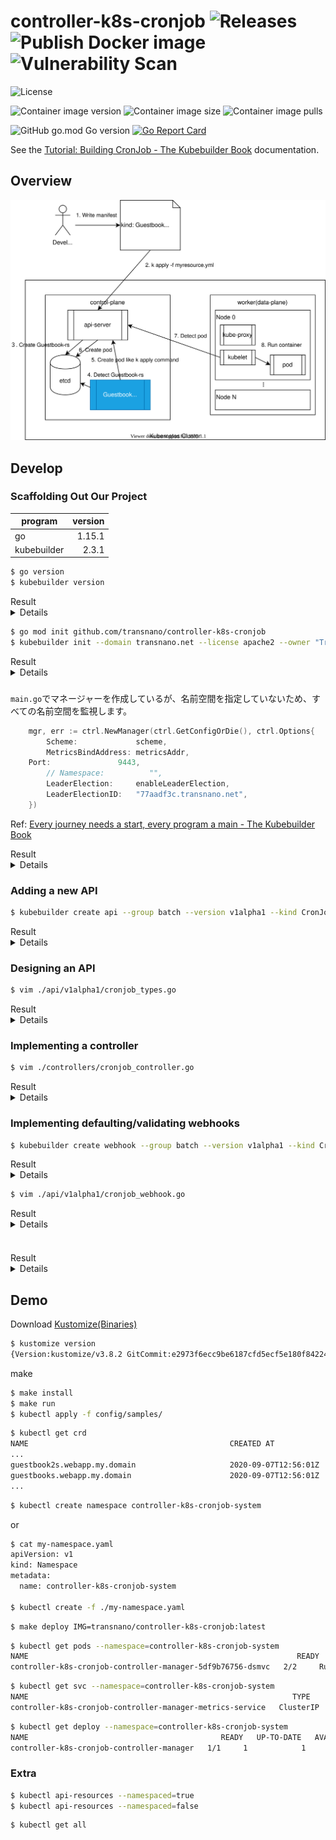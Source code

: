# controller-k8s-cronjob ![Releases](https://github.com/transnano/controller-k8s-cronjob/workflows/Releases/badge.svg) ![Publish Docker image](https://github.com/transnano/controller-k8s-cronjob/workflows/Publish%20Docker%20image/badge.svg) ![Vulnerability Scan](https://github.com/transnano/controller-k8s-cronjob/workflows/Vulnerability%20Scan/badge.svg)

![License](https://img.shields.io/github/license/transnano/controller-k8s-cronjob?style=flat)

![Container image version](https://img.shields.io/docker/v/transnano/controller-k8s-cronjob/latest?style=flat)
![Container image size](https://img.shields.io/docker/image-size/transnano/controller-k8s-cronjob/latest?style=flat)
![Container image pulls](https://img.shields.io/docker/pulls/transnano/controller-k8s-cronjob?style=flat)

![GitHub go.mod Go version](https://img.shields.io/github/go-mod/go-version/transnano/controller-k8s-cronjob)
[![Go Report Card](https://goreportcard.com/badge/github.com/transnano/controller-k8s-cronjob)](https://goreportcard.com/report/github.com/transnano/controller-k8s-cronjob)

See the [Tutorial: Building CronJob - The Kubebuilder Book](https://book.kubebuilder.io/cronjob-tutorial/cronjob-tutorial.html) documentation.

## Overview

<img src="./overview.drawio.svg">

## Develop

### Scaffolding Out Our Project

program     | version
----------- | ------:
go          |  1.15.1
kubebuilder |   2.3.1

```sh
$ go version
$ kubebuilder version
```

<summary>Result</summary>
<details>

```sh
$ go version
go version go1.15.1 linux/amd64
$ kubebuilder version
Version: version.Version{KubeBuilderVersion:"2.3.1", KubernetesVendor:"1.16.4", GitCommit:"8b53abeb4280186e494b726edf8f54ca7aa64a49", BuildDate:"2020-03-26T16:42:00Z", GoOs:"unknown", GoArch:"unknown"}
```
</details>

```sh
$ go mod init github.com/transnano/controller-k8s-cronjob
$ kubebuilder init --domain transnano.net --license apache2 --owner "Transnano"
```

<summary>Result</summary>
<details>

```sh
$ go mod init github.com/transnano/controller-k8s-cronjob
go: creating new go.mod: module github.com/transnano/controller-k8s-cronjob
$ kubebuilder init --domain transnano.net --license apache2 --owner "Transnano"Writing scaffold for you to edit...
Get controller runtime:
$ go get sigs.k8s.io/controller-runtime@v0.5.0
go: downloading sigs.k8s.io/controller-runtime v0.5.0
go: downloading k8s.io/apimachinery v0.17.2
go: downloading k8s.io/client-go v0.17.2
go: downloading golang.org/x/time v0.0.0-20190308202827-9d24e82272b4
go: downloading github.com/gogo/protobuf v1.2.2-0.20190723190241-65acae22fc9d
go: downloading github.com/evanphx/json-patch v4.5.0+incompatible
go: downloading github.com/pkg/errors v0.8.1
go: downloading github.com/google/gofuzz v1.0.0
go: downloading github.com/json-iterator/go v1.1.8
go: downloading github.com/prometheus/client_golang v1.0.0
go: downloading gopkg.in/inf.v0 v0.9.1
go: downloading github.com/modern-go/reflect2 v1.0.1
go: downloading github.com/prometheus/common v0.4.1
go: downloading sigs.k8s.io/yaml v1.1.0
go: downloading github.com/beorn7/perks v1.0.0
go: downloading github.com/modern-go/concurrent v0.0.0-20180306012644-bacd9c7ef1dd
go: downloading gopkg.in/yaml.v2 v2.2.4
go: downloading k8s.io/apiextensions-apiserver v0.17.2
go: downloading k8s.io/utils v0.0.0-20191114184206-e782cd3c129f
go: downloading golang.org/x/sys v0.0.0-20190826190057-c7b8b68b1456
go: downloading gopkg.in/fsnotify.v1 v1.4.7
go: downloading github.com/golang/protobuf v1.3.2
go: downloading github.com/google/go-cmp v0.3.0
go: downloading github.com/google/uuid v1.1.1
go: downloading k8s.io/api v0.17.2
go: downloading k8s.io/klog v1.0.0
go: downloading github.com/prometheus/client_model v0.0.0-20190129233127-fd36f4220a90
go: downloading github.com/imdario/mergo v0.3.6
go: downloading github.com/davecgh/go-spew v1.1.1
go: downloading gomodules.xyz/jsonpatch/v2 v2.0.1
go: downloading github.com/hashicorp/golang-lru v0.5.1
go: downloading golang.org/x/oauth2 v0.0.0-20190604053449-0f29369cfe45
go: downloading github.com/matttproud/golang_protobuf_extensions v1.0.1
go: downloading github.com/prometheus/procfs v0.0.2
go: downloading golang.org/x/net v0.0.0-20191004110552-13f9640d40b9
go: downloading github.com/googleapis/gnostic v0.3.1
go: downloading github.com/go-logr/logr v0.1.0
go: downloading golang.org/x/crypto v0.0.0-20190820162420-60c769a6c586
go: downloading github.com/spf13/pflag v1.0.5
go: downloading github.com/golang/groupcache v0.0.0-20180513044358-24b0969c4cb7
go: downloading google.golang.org/appengine v1.5.0
go: downloading k8s.io/kube-openapi v0.0.0-20191107075043-30be4d16710a
go: downloading golang.org/x/text v0.3.2
Update go.mod:
$ go mod tidy
go: downloading go.uber.org/zap v1.10.0
go: downloading github.com/go-logr/zapr v0.1.0
go: downloading github.com/onsi/ginkgo v1.11.0
go: downloading cloud.google.com/go v0.38.0
go: downloading github.com/stretchr/testify v1.4.0
go: downloading github.com/onsi/gomega v1.8.1
go: downloading gopkg.in/check.v1 v1.0.0-20180628173108-788fd7840127
go: downloading github.com/pmezard/go-difflib v1.0.0
go: downloading github.com/kr/pretty v0.1.0
go: downloading golang.org/x/xerrors v0.0.0-20190717185122-a985d3407aa7
go: downloading github.com/fsnotify/fsnotify v1.4.7
go: downloading go.uber.org/multierr v1.1.0
go: downloading go.uber.org/atomic v1.3.2
go: downloading github.com/hpcloud/tail v1.0.0
go: downloading github.com/kr/text v0.1.0
go: downloading gopkg.in/tomb.v1 v1.0.0-20141024135613-dd632973f1e7
Running make:
$ make
go: creating new go.mod: module tmp
go: downloading sigs.k8s.io/controller-tools v0.2.5
go: found sigs.k8s.io/controller-tools/cmd/controller-gen in sigs.k8s.io/controller-tools v0.2.5
go: downloading k8s.io/apimachinery v0.17.0
go: downloading github.com/spf13/cobra v0.0.5
go: downloading k8s.io/api v0.17.0
go: downloading k8s.io/apiextensions-apiserver v0.17.0
go: downloading github.com/fatih/color v1.7.0
go: downloading gopkg.in/yaml.v3 v3.0.0-20190905181640-827449938966
go: downloading github.com/gobuffalo/flect v0.2.0
go: downloading golang.org/x/tools v0.0.0-20190920225731-5eefd052ad72
go: downloading github.com/inconshreveable/mousetrap v1.0.0
go: downloading github.com/mattn/go-isatty v0.0.8
go: downloading github.com/mattn/go-colorable v0.1.2
/go/bin/controller-gen object:headerFile="hack/boilerplate.go.txt" paths="./..."
go fmt ./...
go vet ./...
go build -o bin/manager main.go
Next: define a resource with:
$ kubebuilder create api
```
</details>

### 

`main.go`でマネージャーを作成しているが、名前空間を指定していないため、すべての名前空間を監視します。

```go
	mgr, err := ctrl.NewManager(ctrl.GetConfigOrDie(), ctrl.Options{
		Scheme:             scheme,
		MetricsBindAddress: metricsAddr,
    Port:               9443,
		// Namespace:          "",
		LeaderElection:     enableLeaderElection,
		LeaderElectionID:   "77aadf3c.transnano.net",
	})
```

Ref: [Every journey needs a start, every program a main - The Kubebuilder Book](https://book.kubebuilder.io/cronjob-tutorial/empty-main.html)

<summary>Result</summary>
<details>

```sh

```
</details>

### Adding a new API

```sh
$ kubebuilder create api --group batch --version v1alpha1 --kind CronJob
```

<summary>Result</summary>
<details>

```sh
$ kubebuilder create api --group batch --version v1alpha1 --kind CronJob
Create Resource [y/n]
y
Create Controller [y/n]
y
Writing scaffold for you to edit...
api/v1alpha1/cronjob_types.go
controllers/cronjob_controller.go
Running make:
$ make
/go/bin/controller-gen object:headerFile="hack/boilerplate.go.txt" paths="./..."
go fmt ./...
go vet ./...
go build -o bin/manager main.go
```
</details>

### Designing an API

```sh
$ vim ./api/v1alpha1/cronjob_types.go
```

<summary>Result</summary>
<details>

```sh

```
</details>

### Implementing a controller

```sh
$ vim ./controllers/cronjob_controller.go
```

<summary>Result</summary>
<details>

```sh

```
</details>

### Implementing defaulting/validating webhooks

```sh
$ kubebuilder create webhook --group batch --version v1alpha1 --kind CronJob --defaulting --programmatic-validation
```

<summary>Result</summary>
<details>

```sh
$ kubebuilder create webhook --group batch --version v1alpha1 --kind CronJob --defaulting --programmatic-validation
Writing scaffold for you to edit...
api/v1alpha1/cronjob_webhook.go
```
</details>

```sh
$ vim ./api/v1alpha1/cronjob_webhook.go
```

<summary>Result</summary>
<details>

```sh

```
</details>

### 

```sh

```

<summary>Result</summary>
<details>

```sh

```
</details>

## Demo

Download [Kustomize(Binaries)](https://kubernetes-sigs.github.io/kustomize/installation/binaries/)

```sh
$ kustomize version
{Version:kustomize/v3.8.2 GitCommit:e2973f6ecc9be6187cfd5ecf5e180f842249b3c6 BuildDate:2020-08-29T17:44:01Z GoOs:linux GoArch:amd64}
```

make

```sh
$ make install
$ make run
$ kubectl apply -f config/samples/
```

```sh
$ kubectl get crd
NAME                                             CREATED AT
...
guestbook2s.webapp.my.domain                     2020-09-07T12:56:01Z
guestbooks.webapp.my.domain                      2020-09-07T12:56:01Z
...
```

```sh
$ kubectl create namespace controller-k8s-cronjob-system
```

or

```sh
$ cat my-namespace.yaml
apiVersion: v1
kind: Namespace
metadata:
  name: controller-k8s-cronjob-system

$ kubectl create -f ./my-namespace.yaml
```

```sh
$ make deploy IMG=transnano/controller-k8s-cronjob:latest
```

```sh
$ kubectl get pods --namespace=controller-k8s-cronjob-system
NAME                                                            READY   STATUS    RESTARTS   AGE
controller-k8s-cronjob-controller-manager-5df9b76756-dsmvc   2/2     Running   0          37s
```

```sh
$ kubectl get svc --namespace=controller-k8s-cronjob-system
NAME                                                           TYPE        CLUSTER-IP   EXTERNAL-IP   PORT(S)    AGE
controller-k8s-cronjob-controller-manager-metrics-service   ClusterIP   10.8.3.65    <none>        8443/TCP   8m45s
```

```sh
$ kubectl get deploy --namespace=controller-k8s-cronjob-system
NAME                                           READY   UP-TO-DATE   AVAILABLE   AGE
controller-k8s-cronjob-controller-manager   1/1     1            1           13m
```

### Extra

```sh
$ kubectl api-resources --namespaced=true
$ kubectl api-resources --namespaced=false
```

```sh
$ kubectl get all
```
